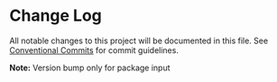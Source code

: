# Change Log

All notable changes to this project will be documented in this file.
See [Conventional Commits](https://conventionalcommits.org) for commit guidelines.


**Note:** Version bump only for package input
